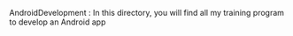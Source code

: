 AndroidDevelopment : 
In this directory, you will find all my training program to develop an Android app
